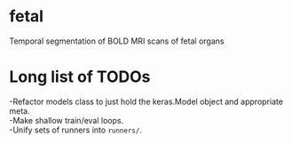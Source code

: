# fetal

Temporal segmentation of BOLD MRI scans of fetal organs

# Long list of TODOs

-Refactor models class to just hold the keras.Model object and appropriate meta.  
-Make shallow train/eval loops.  
-Unify sets of runners into `runners/`.  




